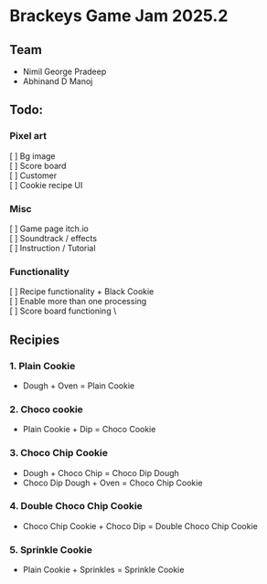 # Brackeys Game Jam 2025.2

## Team
- Nimil George Pradeep
- Abhinand D Manoj

## Todo: 

### Pixel art

[ ] Bg image \
[ ] Score board \
[ ] Customer \
[ ] Cookie recipe UI

### Misc
[ ] Game page itch.io \
[ ] Soundtrack / effects \
[ ] Instruction / Tutorial 

### Functionality
[ ] Recipe functionality + Black Cookie \
[ ] Enable more than one processing \
[ ] Score board functioning \


## Recipies

### 1. Plain Cookie

- Dough + Oven = Plain Cookie

### 2. Choco cookie

- Plain Cookie + Dip = Choco Cookie

### 3. Choco Chip Cookie

- Dough + Choco Chip = Choco Dip Dough
- Choco Dip Dough + Oven = Choco Chip Cookie

### 4. Double Choco Chip Cookie

- Choco Chip Cookie + Choco Dip = Double Choco Chip Cookie

### 5. Sprinkle Cookie

- Plain Cookie + Sprinkles = Sprinkle Cookie
